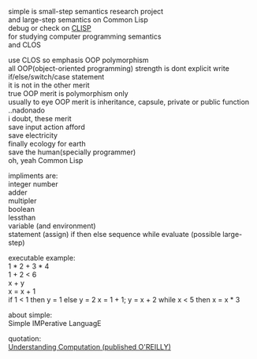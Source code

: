 simple is small-step semantics research project  
and large-step semantics
on Common Lisp  
debug or check on [CLISP](http://www.clisp.org/)  
for studying computer programming semantics  
and CLOS  

use CLOS so emphasis OOP polymorphism  
all OOP(object-oriented programming) strength is dont explicit write if/else/switch/case statement  
it is not in the other merit  
true OOP merit is polymorphism only  
usually to eye OOP merit is inheritance, capsule, private or public function ..nadonado  
i doubt, these merit  
save input action afford  
save electricity  
finally ecology for earth  
save the human(specially programmer)  
oh, yeah Common Lisp  

impliments are:  
integer number  
adder  
multipler  
boolean  
lessthan  
variable (and environment)  
statement (assign)
if then else
sequence
while
evaluate (possible large-step)  

executable example:  
1 * 2 + 3 * 4  
1 + 2 < 6  
x + y  
x = x + 1  
if 1 < 1 then y = 1 else y = 2
x = 1 + 1; y = x + 2
while x < 5 then x = x * 3

about simple:  
Simple IMPerative LanguagE  

quotation:  
[Understanding Computation (published O'REILLY)](http://www.oreilly.co.jp/books/9784873116976/)  
